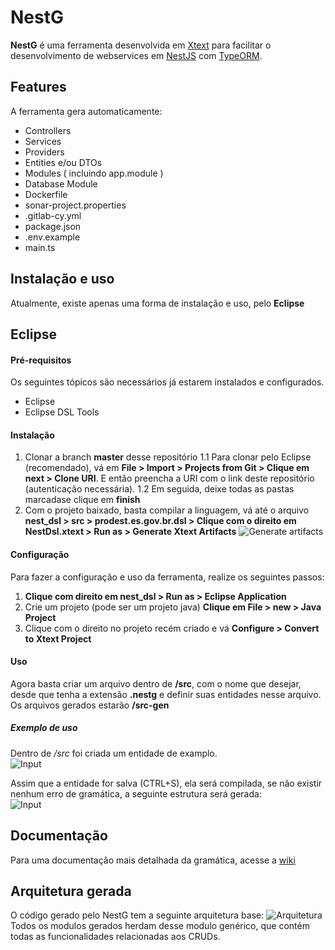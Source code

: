 # NestG

**NestG** é uma ferramenta desenvolvida em [Xtext](https://www.eclipse.org/Xtext/) para facilitar o desenvolvimento de webservices em [NestJS](https://nestjs.com/) com [TypeORM](https://typeorm.io/#/).

## Features
A ferramenta gera automaticamente:
* Controllers
* Services
* Providers
* Entities e/ou DTOs
* Modules ( incluindo app.module )
* Database Module
* Dockerfile
* sonar-project.properties
* .gitlab-cy.yml
* package.json 
* .env.example
* main.ts

## Instalação e uso
Atualmente, existe apenas uma forma de instalação e uso, pelo **Eclipse**

## Eclipse
#### Pré-requisitos
Os seguintes tópicos são necessários já estarem instalados e configurados.
* Eclipse
* Eclipse DSL Tools


#### Instalação
1. Clonar a branch **master** desse repositório
1.1 Para clonar pelo Eclipse (recomendado), vá em **File > Import > Projects from Git > Clique em next > Clone URI**. E então preencha a URI com o link deste repositório (autenticação necessária).
1.2 Em seguida, deixe todas as pastas marcadase clique em **finish**
2. Com o projeto baixado, basta compilar a linguagem, vá até o arquivo **nest_dsl > src > prodest.es.gov.br.dsl > Clique com o direito em NestDsl.xtext > Run as > Generate Xtext Artifacts** ![Generate artifacts](https://i.imgur.com/tF6ZIre.png)

#### Configuração
Para fazer a configuração e uso da ferramenta, realize os seguintes passos:

1. **Clique com direito em nest_dsl > Run as > Eclipse Application**
2. Crie um projeto (pode ser um projeto java) **Clique em File > new > Java Project**
3. Clique com o direito no projeto recém criado e vá **Configure > Convert to Xtext Project**


#### Uso

Agora basta criar um arquivo dentro de **/src**, com o nome que desejar, desde que tenha a extensão **.nestg** e definir suas entidades nesse arquivo. Os arquivos gerados estarão **/src-gen**

##### Exemplo de uso
Dentro de */src* foi criada um entidade de examplo. <br>
![Input](https://i.imgur.com/bRCqVrN.png)

Assim que a entidade for salva (CTRL+S), ela será compilada, se não existir nenhum erro de gramática, a seguinte estrutura será gerada:<br>
![Input](https://i.imgur.com/3oIf6Mr.png)

## Documentação

Para uma documentação mais detalhada da gramática, acesse a [wiki](link_da_wiki_do_repo)


## Arquitetura gerada
O código gerado pelo NestG tem a seguinte arquitetura base:
![Arquitetura](https://i.imgur.com/i6p0VgZ.png)
<br>
Todos os modulos gerados herdam desse modulo genérico, que contém todas as funcionalidades relacionadas aos CRUDs.